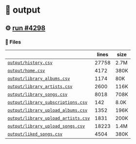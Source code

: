 # 📝  output 

## ⚙️ [run #4298](https://github.com/jwenerd/ytm-dl/actions/runs/15239386745)

### 📁 Files

|                                                                         |lines|size|
|-------------------------------------------------------------------------|-----|----|
|[`output/history.csv` ](output/history.csv)                              |27758|2.7M|
|[`output/home.csv` ](output/home.csv)                                    |4172 |380K|
|[`output/library_albums.csv` ](output/library_albums.csv)                |1174 |80K |
|[`output/library_artists.csv` ](output/library_artists.csv)              |2600 |116K|
|[`output/library_songs.csv` ](output/library_songs.csv)                  |8018 |708K|
|[`output/library_subscriptions.csv` ](output/library_subscriptions.csv)  |142  |8.0K|
|[`output/library_upload_albums.csv` ](output/library_upload_albums.csv)  |1352 |196K|
|[`output/library_upload_artists.csv` ](output/library_upload_artists.csv)|1831 |200K|
|[`output/library_upload_songs.csv` ](output/library_upload_songs.csv)    |18223|1.4M|
|[`output/liked_songs.csv` ](output/liked_songs.csv)                      |4504 |380K|